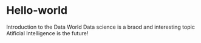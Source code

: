 # Hello-world
Introduction to the Data World
Data science is a braod and interesting topic
Atificial Intelligence is the future!
